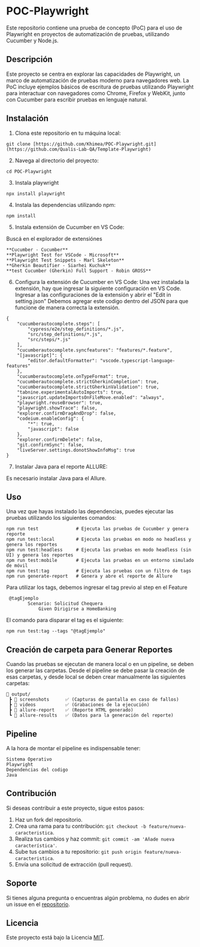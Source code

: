 # POC-Playwright

Este repositorio contiene una prueba de concepto (PoC) para el uso de Playwright en proyectos de automatización de pruebas, utilizando Cucumber y Node.js.

## Descripción

Este proyecto se centra en explorar las capacidades de Playwright, un marco de automatización de pruebas moderno para navegadores web. La PoC incluye ejemplos básicos de escritura de pruebas utilizando Playwright para interactuar con navegadores como Chrome, Firefox y WebKit, junto con Cucumber para escribir pruebas en lenguaje natural.

## Instalación

1. Clona este repositorio en tu máquina local:
```
git clone [https://github.com/Khimea/POC-Playwright.git](https://github.com/Qualis-Lab-QA/Template-Playwright)
```

2. Navega al directorio del proyecto:
```
cd POC-Playwright
```

3. Instala playwright
```
npx install playwright
```

4. Instala las dependencias utilizando npm:
```
npm install
```

5. Instala extensión de Cucumber en VS Code:

Buscá en el explorador de extensiónes 
```
**Cucumber - Cucumber**
**Playwright Test for VSCode - Microsoft**
**Playwright Test Snippets - Marl Skeleton**
**Gherkin Beautifier - Siarhei Kuchuk**
**test Cucumber (Gherkin) Full Support - Robin GROSS**

```

6. Configura la extensión de Cucumber en VS Code:
Una vez instalada la extensión, hay que ingresar la siguiente configuración en VS Code.
Ingresar a las configuraciones de la extensión y abrir el "Edit in setting.json"
Debemos agregar este codigo dentro del JSON para que funcione de manera correcta la extensión.

```
{
    "cucumberautocomplete.steps": [
        "cypress/e2e/step_definitions/*.js",
        "src/step_definitions/*.js",
        "src/steps/*.js"
    ],
    "cucumberautocomplete.syncfeatures": "features/*.feature",
    "[javascript]": {
        "editor.defaultFormatter": "vscode.typescript-language-features"
    },
    "cucumberautocomplete.onTypeFormat": true,
    "cucumberautocomplete.strictGherkinCompletion": true,
    "cucumberautocomplete.strictGherkinValidation": true,
    "tabnine.experimentalAutoImports": true,
    "javascript.updateImportsOnFileMove.enabled": "always",
    "playwright.reuseBrowser": true,
    "playwright.showTrace": false,
    "explorer.confirmDragAndDrop": false,
    "codeium.enableConfig": {
        "*": true,
        "javascript": false
    },
    "explorer.confirmDelete": false,
    "git.confirmSync": false,
    "liveServer.settings.donotShowInfoMsg": true
}
 ```
 7. Instalar Java para el reporte ALLURE:
 
 Es necesario instalar Java para el Allure.

## Uso

Una vez que hayas instalado las dependencias, puedes ejecutar las pruebas utilizando los siguientes comandos:
```
npm run test              # Ejecuta las pruebas de Cucumber y genera reporte
npm run test:local        # Ejecuta las pruebas en modo no headless y genera los reportes
npm run test:headless     # Ejecuta las pruebas en modo headless (sin UI) y genera los reportes
npm run test:mobile       # Ejecuta las pruebas en un entorno simulado de móvil
npm run test:tag          # Ejecuta las pruebas con un filtro de tags
npm run generate-report   # Genera y abre el reporte de Allure
```

Para utilizar los tags, debemos ingresar el tag previo al step en el Feature 

```
 @tagEjemplo
        Scenario: Solicitud Chequera
            Given Dirigirse a HomeBanking
```

El comando para disparar el tag es el siguiente:

```
npm run test:tag --tags "@tagEjemplo"
```

## Creación de carpeta para Generar Reportes 

Cuando las pruebas se ejecutan de manera local o en un pipeline, se deben los generar las carpetas.
Desde el pipeline se debe pasar la creación de esas carpetas, y desde local se deben crear manualmente las siguientes carpetas:

```
📂 output/
 ┣ 📂 screenshots      ✅ (Capturas de pantalla en caso de fallos)
 ┣ 📂 videos           ✅ (Grabaciones de la ejecución)
 ┣ 📂 allure-report    ✅ (Reporte HTML generado)
 ┗ 📂 allure-results   ✅ (Datos para la generación del reporte)
```

## Pipeline
A la hora de montar el pipeline es indispensable tener:
```
Sistema Operativo
Playwright
Dependencias del codigo
Java
```

## Contribución

Si deseas contribuir a este proyecto, sigue estos pasos:

1. Haz un fork del repositorio.
2. Crea una rama para tu contribución: `git checkout -b feature/nueva-caracteristica`.
3. Realiza tus cambios y haz commit: `git commit -am 'Añade nueva característica'`.
4. Sube tus cambios a tu repositorio: `git push origin feature/nueva-caracteristica`.
5. Envía una solicitud de extracción (pull request).

## Soporte

Si tienes alguna pregunta o encuentras algún problema, no dudes en abrir un issue en el [repositorio](https://github.com/Khimea/POC-Playwright/issues).

## Licencia

Este proyecto está bajo la Licencia [MIT](https://opensource.org/licenses/MIT).
